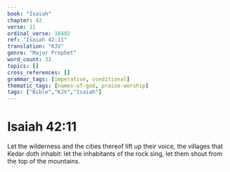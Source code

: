 ```yaml
---
book: "Isaiah"
chapter: 42
verse: 11
ordinal_verse: 18492
ref: "Isaiah 42:11"
translation: "KJV"
genre: "Major Prophet"
word_count: 33
topics: []
cross_references: []
grammar_tags: [imperative, conditional]
thematic_tags: [names-of-god, praise-worship]
tags: ["Bible","KJV","Isaiah"]
---
```


# Isaiah 42:11

Let the wilderness and the cities thereof lift up their voice, the villages that Kedar doth inhabit: let the inhabitants of the rock sing, let them shout from the top of the mountains.
